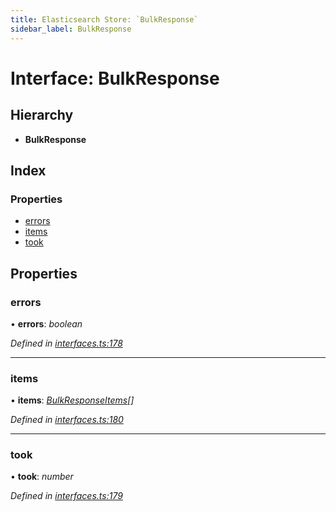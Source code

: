 ```yaml
---
title: Elasticsearch Store: `BulkResponse`
sidebar_label: BulkResponse
---
```


# Interface: BulkResponse

## Hierarchy

* **BulkResponse**

## Index

### Properties

* [errors](bulkresponse.md#errors)
* [items](bulkresponse.md#items)
* [took](bulkresponse.md#took)

## Properties

###  errors

• **errors**: *boolean*

*Defined in [interfaces.ts:178](https://github.com/terascope/teraslice/blob/b843209f9/packages/elasticsearch-store/src/interfaces.ts#L178)*

___

###  items

• **items**: *[BulkResponseItems](../overview.md#bulkresponseitems)[]*

*Defined in [interfaces.ts:180](https://github.com/terascope/teraslice/blob/b843209f9/packages/elasticsearch-store/src/interfaces.ts#L180)*

___

###  took

• **took**: *number*

*Defined in [interfaces.ts:179](https://github.com/terascope/teraslice/blob/b843209f9/packages/elasticsearch-store/src/interfaces.ts#L179)*
